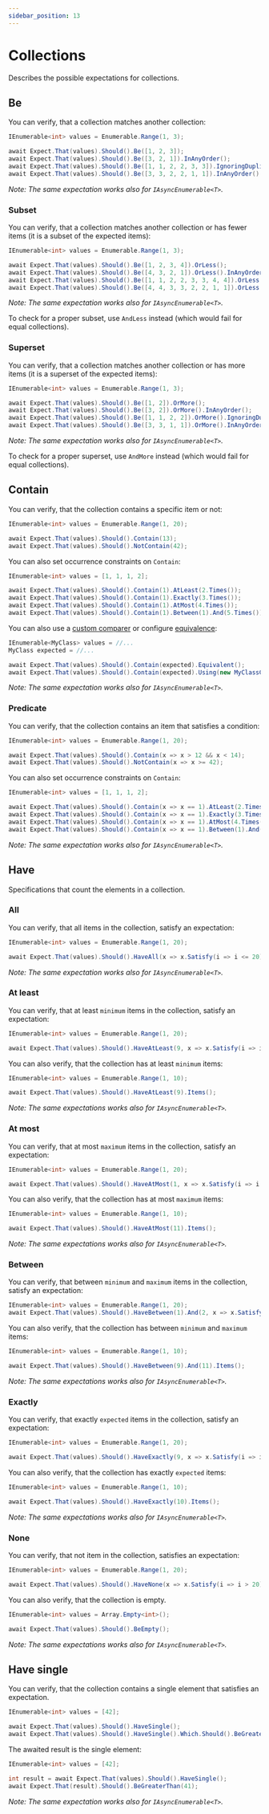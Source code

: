 ```yaml
---
sidebar_position: 13
---
```


# Collections

Describes the possible expectations for collections.

## Be

You can verify, that a collection matches another collection:
```csharp
IEnumerable<int> values = Enumerable.Range(1, 3);

await Expect.That(values).Should().Be([1, 2, 3]);
await Expect.That(values).Should().Be([3, 2, 1]).InAnyOrder();
await Expect.That(values).Should().Be([1, 1, 2, 2, 3, 3]).IgnoringDuplicates();
await Expect.That(values).Should().Be([3, 3, 2, 2, 1, 1]).InAnyOrder().IgnoringDuplicates();
```
*Note: The same expectation works also for `IAsyncEnumerable<T>`.*


### Subset

You can verify, that a collection matches another collection or has fewer items (it is a subset of the expected items):
```csharp
IEnumerable<int> values = Enumerable.Range(1, 3);

await Expect.That(values).Should().Be([1, 2, 3, 4]).OrLess();
await Expect.That(values).Should().Be([4, 3, 2, 1]).OrLess().InAnyOrder();
await Expect.That(values).Should().Be([1, 1, 2, 2, 3, 3, 4, 4]).OrLess().IgnoringDuplicates();
await Expect.That(values).Should().Be([4, 4, 3, 3, 2, 2, 1, 1]).OrLess().InAnyOrder().IgnoringDuplicates();
```
*Note: The same expectation works also for `IAsyncEnumerable<T>`.*

To check for a proper subset, use `AndLess` instead (which would fail for equal collections).


### Superset

You can verify, that a collection matches another collection or has more items (it is a superset of the expected items):
```csharp
IEnumerable<int> values = Enumerable.Range(1, 3);

await Expect.That(values).Should().Be([1, 2]).OrMore();
await Expect.That(values).Should().Be([3, 2]).OrMore().InAnyOrder();
await Expect.That(values).Should().Be([1, 1, 2, 2]).OrMore().IgnoringDuplicates();
await Expect.That(values).Should().Be([3, 3, 1, 1]).OrMore().InAnyOrder().IgnoringDuplicates();
```
*Note: The same expectation works also for `IAsyncEnumerable<T>`.*

To check for a proper superset, use `AndMore` instead (which would fail for equal collections).


## Contain

You can verify, that the collection contains a specific item or not:
```csharp
IEnumerable<int> values = Enumerable.Range(1, 20);

await Expect.That(values).Should().Contain(13);
await Expect.That(values).Should().NotContain(42);
```

You can also set occurrence constraints on `Contain`:
```csharp
IEnumerable<int> values = [1, 1, 1, 2];

await Expect.That(values).Should().Contain(1).AtLeast(2.Times());
await Expect.That(values).Should().Contain(1).Exactly(3.Times());
await Expect.That(values).Should().Contain(1).AtMost(4.Times());
await Expect.That(values).Should().Contain(1).Between(1).And(5.Times());
```

You can also use a [custom comparer](/docs/expectations/object#custom-comparer) or configure [equivalence](/docs/expectations/object#equivalence):
```csharp
IEnumerable<MyClass> values = //...
MyClass expected = //...

await Expect.That(values).Should().Contain(expected).Equivalent();
await Expect.That(values).Should().Contain(expected).Using(new MyClassComparer());
```

*Note: The same expectation works also for `IAsyncEnumerable<T>`.*


### Predicate
You can verify, that the collection contains an item that satisfies a condition:
```csharp
IEnumerable<int> values = Enumerable.Range(1, 20);

await Expect.That(values).Should().Contain(x => x > 12 && x < 14);
await Expect.That(values).Should().NotContain(x => x >= 42);
```

You can also set occurrence constraints on `Contain`:
```csharp
IEnumerable<int> values = [1, 1, 1, 2];

await Expect.That(values).Should().Contain(x => x == 1).AtLeast(2.Times());
await Expect.That(values).Should().Contain(x => x == 1).Exactly(3.Times());
await Expect.That(values).Should().Contain(x => x == 1).AtMost(4.Times());
await Expect.That(values).Should().Contain(x => x == 1).Between(1).And(5.Times());
```

*Note: The same expectation works also for `IAsyncEnumerable<T>`.*


## Have
Specifications that count the elements in a collection.

### All

You can verify, that all items in the collection, satisfy an expectation:
```csharp
IEnumerable<int> values = Enumerable.Range(1, 20);

await Expect.That(values).Should().HaveAll(x => x.Satisfy(i => i <= 20));
```
*Note: The same expectation works also for `IAsyncEnumerable<T>`.*


### At least

You can verify, that at least `minimum` items in the collection, satisfy an expectation:
```csharp
IEnumerable<int> values = Enumerable.Range(1, 20);

await Expect.That(values).Should().HaveAtLeast(9, x => x.Satisfy(i => i < 10));
```

You can also verify, that the collection has at least `minimum` items:
```csharp
IEnumerable<int> values = Enumerable.Range(1, 10);

await Expect.That(values).Should().HaveAtLeast(9).Items();
```

*Note: The same expectations works also for `IAsyncEnumerable<T>`.*

### At most

You can verify, that at most `maximum` items in the collection, satisfy an expectation:
```csharp
IEnumerable<int> values = Enumerable.Range(1, 20);

await Expect.That(values).Should().HaveAtMost(1, x => x.Satisfy(i => i < 2));
```

You can also verify, that the collection has at most `maximum` items:
```csharp
IEnumerable<int> values = Enumerable.Range(1, 10);

await Expect.That(values).Should().HaveAtMost(11).Items();
```

*Note: The same expectations works also for `IAsyncEnumerable<T>`.*


### Between

You can verify, that between `minimum` and `maximum` items in the collection, satisfy an expectation:
```csharp
IEnumerable<int> values = Enumerable.Range(1, 20);
await Expect.That(values).Should().HaveBetween(1).And(2, x => x.Satisfy(i => i < 2));
```

You can also verify, that the collection has between `minimum` and `maximum` items:
```csharp
IEnumerable<int> values = Enumerable.Range(1, 10);

await Expect.That(values).Should().HaveBetween(9).And(11).Items();
```

*Note: The same expectations works also for `IAsyncEnumerable<T>`.*


### Exactly

You can verify, that exactly `expected` items in the collection, satisfy an expectation:
```csharp
IEnumerable<int> values = Enumerable.Range(1, 20);

await Expect.That(values).Should().HaveExactly(9, x => x.Satisfy(i => i < 10));
```

You can also verify, that the collection has exactly `expected` items:
```csharp
IEnumerable<int> values = Enumerable.Range(1, 10);

await Expect.That(values).Should().HaveExactly(10).Items();
```

*Note: The same expectations works also for `IAsyncEnumerable<T>`.*


### None

You can verify, that not item in the collection, satisfies an expectation:
```csharp
IEnumerable<int> values = Enumerable.Range(1, 20);

await Expect.That(values).Should().HaveNone(x => x.Satisfy(i => i > 20));
```

You can also verify, that the collection is empty.
```csharp
IEnumerable<int> values = Array.Empty<int>();

await Expect.That(values).Should().BeEmpty();
```

*Note: The same expectations works also for `IAsyncEnumerable<T>`.*


## Have single

You can verify, that the collection contains a single element that satisfies an expectation.
```csharp
IEnumerable<int> values = [42];

await Expect.That(values).Should().HaveSingle();
await Expect.That(values).Should().HaveSingle().Which.Should().BeGreaterThan(41);
```

The awaited result is the single element:
```csharp
IEnumerable<int> values = [42];

int result = await Expect.That(values).Should().HaveSingle();
await Expect.That(result).Should().BeGreaterThan(41);
```

*Note: The same expectation works also for `IAsyncEnumerable<T>`.*
